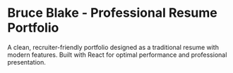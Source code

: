 # Bruce Blake - Professional Resume Portfolio

A clean, recruiter-friendly portfolio designed as a traditional resume with modern features. Built with React for optimal performance and professional presentation.
